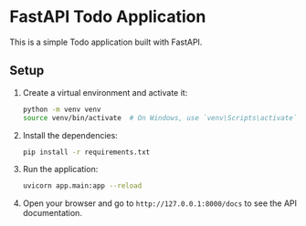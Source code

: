# FastAPI Todo Application

This is a simple Todo application built with FastAPI.

## Setup

1. Create a virtual environment and activate it:

    ```bash
    python -m venv venv
    source venv/bin/activate  # On Windows, use `venv\Scripts\activate`
    ```

2. Install the dependencies:

    ```bash
    pip install -r requirements.txt
    ```

3. Run the application:

    ```bash
    uvicorn app.main:app --reload
    ```

4. Open your browser and go to `http://127.0.0.1:8000/docs` to see the API documentation.
